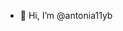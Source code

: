 - 👋 Hi, I’m @antonia11yb



<!---
antonia11yb/antonia11yb is a ✨ special ✨ repository because its `README.md` (this file) appears on your GitHub profile.
You can click the Preview link to take a look at your changes.
- 👀 I’m interested in marketing and psychology
- 🌱 I’m currently learning Front End development, accessibility and Digital marketing
- 💞️ I’m looking to collaborate on design projects
- 📫 How to reach me antonia.yb@gmail.com
--->
